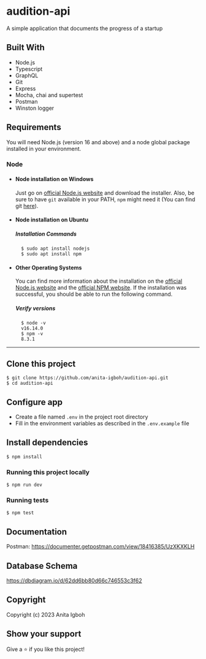 # audition-api

A simple application that documents the progress of a startup

## Built With

- Node.js
- Typescript
- GraphQL
- Git
- Express
- Mocha, chai and supertest
- Postman
- Winston logger

## Requirements

You will need Node.js (version 16 and above) and a node global package installed in your
environment.

### Node

- #### Node installation on Windows

  Just go on [official Node.js website](https://nodejs.org/) and download the installer.
  Also, be sure to have `git` available in your PATH, `npm` might need it (You can find
  git [here](https://git-scm.com/)).

- #### Node installation on Ubuntu

  ##### Installation Commands

        $ sudo apt install nodejs
        $ sudo apt install npm

- #### Other Operating Systems

  You can find more information about the installation on the
  [official Node.js website](https://nodejs.org/) and the
  [official NPM website](https://npmjs.org/). If the installation was successful, you
  should be able to run the following command.

  ##### Verify versions

        $ node -v
        v16.14.0
        $ npm -v
        8.3.1

---

## Clone this project

    $ git clone https://github.com/anita-igboh/audition-api.git
    $ cd audition-api

## Configure app

- Create a file named `.env` in the project root directory
- Fill in the environment variables as described in the `.env.example` file

## Install dependencies

    $ npm install

### Running this project locally

    $ npm run dev

### Running tests

    $ npm test

## Documentation

Postman: https://documenter.getpostman.com/view/18416385/UzXKXKLH

## Database Schema

https://dbdiagram.io/d/62dd6bb80d66c746553c3f62

## Copyright

Copyright (c) 2023 Anita Igboh

## Show your support

Give a ⭐️ if you like this project!

